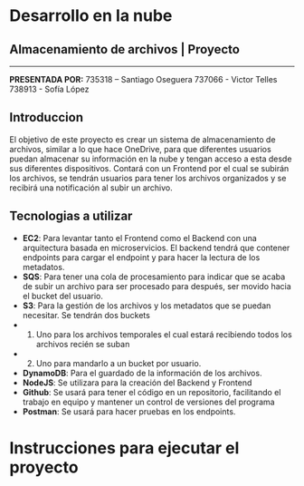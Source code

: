 # Desarrollo en la nube
## Almacenamiento de archivos | Proyecto
---
**PRESENTADA POR:**
735318 – Santiago Oseguera
737066 - Victor Telles
738913 - Sofía López

## Introduccion
El objetivo de este proyecto es crear un sistema de almacenamiento de archivos, similar a lo que hace OneDrive, para que diferentes usuarios puedan almacenar su información en la nube y tengan acceso a esta desde sus diferentes dispositivos. Contará con un Frontend por el cual se subirán los archivos, se tendrán usuarios para tener los archivos organizados y se recibirá una notificación al subir un archivo.

## Tecnologias a utilizar
- **EC2**: Para levantar tanto el Frontend como el Backend con una arquitectura basada en microservicios. El backend tendrá que contener endpoints para cargar el endpoint y para hacer la lectura de los metadatos.
- **SQS**: Para tener una cola de procesamiento para indicar que se acaba de subir un archivo para ser procesado para después, ser movido hacia el bucket del usuario.
- **S3**: Para la gestión de los archivos y los metadatos que se puedan necesitar. Se tendrán dos buckets
- 1) Uno para los archivos temporales el cual estará recibiendo todos los archivos recién se suban
- 2) Uno para mandarlo a un bucket por usuario.
- **DynamoDB**: Para el guardado de la información de los archivos.
- **NodeJS**: Se utilizara para la creación del Backend y Frontend
- **Github**: Se usará para tener el código en un repositorio, facilitando el trabajo en equipo y mantener un control de versiones del programa
- **Postman**: Se usará para hacer pruebas en los endpoints.



# Instrucciones para ejecutar el proyecto

